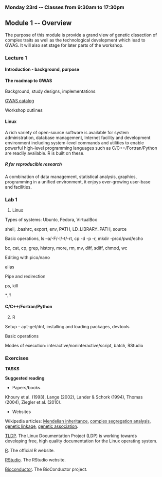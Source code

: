 ### Monday 23rd -- Classes from 9:30am to 17:30pm

## Module 1 -- Overview

The purpose of this module is provide a grand view of genetic dissection of complex traits as well as the technological development which lead to GWAS. It will also set stage for later parts of the workshop.

### Lecture 1

#### Introduction - background, purpose

#### The roadmap to GWAS

Background, study designs, implementations

[GWAS catalog](http://www.ebi.ac.uk/gwas/)

Workshop outlines

#### Linux

A rich variety of open-source software is available for system administration, database management, Internet facility and development environment including system-level commands and utilities to enable powerful high-level programming languages such as C/C++/Fortran/Python are readily available. R is built on these.

##### R for reproducible research

A combination of data management, statistical analysis, graphics, programming in a unified environment, it enjoys ever-growing user-base and facilities.

### Lab 1

1. Linux

Types of systems: Ubunto, Fedora, VirtualBox 

shell, .bashrc, export, env, PATH, LD_LIBRARY_PATH, source

Basic operations, ls –a/-F/-l/-t/-rt, cp -d -p -r, mkdir -p/cd/pwd/echo

bc, cat, cp, grep, history, more, rm, mv, diff, sdiff, chmod, wc

Editing with pico/nano

alias

Pipe and redirection

ps, kill

*, ?

#### C/C++/Fortran/Python

2. R

Setup – apt-get/dnf, installing and loading packages, devtools

Basic operations

Modes of execution: interactive/noninteractive/script, batch, RStudio

### Exercises

**TASKS**

**Suggested reading**

* Papers/books

Khoury et al. (1993), Lange (2002), Lander & Schork (1994), Thomas (2004), Ziegler et al. (2010).

* Websites

Wikipedia articles: [Mendelian inheritance](https://en.wikipedia.org/wiki/Mendelian_inheritance#Law_of_Segregation), [complex segregation analysis](https://en.wikipedia.org/wiki/Complex_segregation_analysis), [genetic linkage](https://en.wikipedia.org/wiki/Genetic_linkage), [genetic association](https://en.wikipedia.org/wiki/Genetic_association).

[TLDP](http://www.tldp.org/). The Linux Documentation Project (LDP) is working towards developing free, high quality documentation for the Linux operating system.

[R](http://www.r-project.org). The official R website.

[RStudio](https://www.rstudio.com/). The RStudio website.

[Bioconductor](https://www.bioconductor.org/). The BioConductor project.
